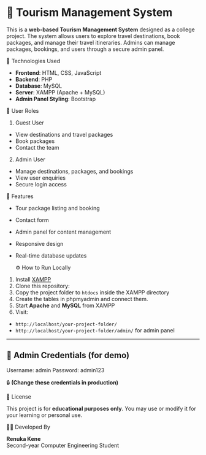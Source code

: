 # 🧳 Tourism Management System

This is a **web-based Tourism Management System** designed as a college project. The system allows users to explore travel destinations, book packages, and manage their travel itineraries. Admins can manage packages, bookings, and users through a secure admin panel.

 🔧 Technologies Used

- **Frontend**: HTML, CSS, JavaScript
- **Backend**: PHP
- **Database**: MySQL
- **Server**: XAMPP (Apache + MySQL)
- **Admin Panel Styling**: Bootstrap


👥 User Roles

 1. Guest User
- View destinations and travel packages
- Book packages
- Contact the team

 2. Admin User
- Manage destinations, packages, and bookings
- View user enquiries
- Secure login access


 🚀 Features

- Tour package listing and booking
- Contact form 
- Admin panel for content management
- Responsive design
- Real-time database updates


   ⚙️ How to Run Locally

1. Install [XAMPP](https://www.apachefriends.org/)
2. Clone this repository:
3. Copy the project folder to `htdocs` inside the XAMPP directory
4. Create the tables in phpmyadmin and connect them.
5. Start **Apache** and **MySQL** from XAMPP
6. Visit:  
- `http://localhost/your-project-folder/`  
- `http://localhost/your-project-folder/admin/` for admin panel


---

## 🔐 Admin Credentials (for demo)

Username: admin
Password: admin123


🔒 **(Change these credentials in production)**


 📄 License

This project is for **educational purposes only**. You may use or modify it for your learning or personal use.



🙋‍♀️ Developed By

**Renuka Kene**  
Second-year Computer Engineering Student




